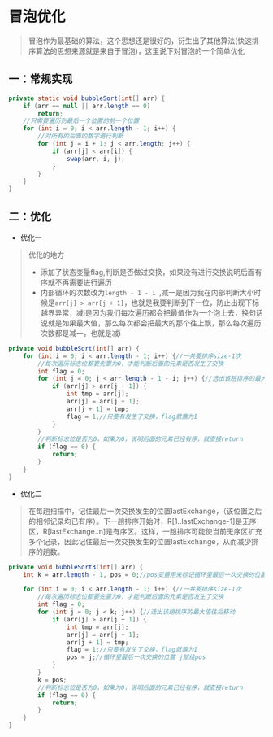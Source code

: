 # 冒泡优化

> 冒泡作为最基础的算法，这个思想还是很好的，衍生出了其他算法(快速排序算法的思想来源就是来自于冒泡)，这里说下对冒泡的一个简单优化



## 一：常规实现

~~~java
private static void bubbleSort(int[] arr) {
    if (arr == null || arr.length == 0)
        return;
    //只需要遍历到最后一个位置的前一个位置
    for (int i = 0; i < arr.length - 1; i++) {
        //对所有的后面的数字进行判断
        for (int j = i + 1; j < arr.length; j++) {
            if (arr[j] < arr[i]) {
                swap(arr, i, j);
            }
        }
    }
}
~~~

## 二：优化

- 优化一

> 优化的地方
>
> - 添加了状态变量flag,判断是否做过交换，如果没有进行交换说明后面有序就不再需要进行遍历
> - 内部循环的次数改为`length - 1 - i `,减一是因为我在内部判断大小时候是`arr[j] > arr[j + 1]`，也就是我要判断到下一位，防止出现下标越界异常，减i是因为我们每次遍历都会把最值作为一个泡上去，换句话说就是如果最大值，那么每次都会把最大的那个往上飘，那么每次遍历次数都是减一，也就是减i

~~~java
private void bubbleSort(int[] arr) {
    for (int i = 0; i < arr.length - 1; i++) {//一共要排序size-1次
        //每次遍历标志位都要先置为0，才能判断后面的元素是否发生了交换
        int flag = 0;
        for (int j = 0; j < arr.length - 1 - i; j++) {//选出该趟排序的最大值往后移动
            if (arr[j] > arr[j + 1]) {
                int tmp = arr[j];
                arr[j] = arr[j + 1];
                arr[j + 1] = tmp;
                flag = 1;//只要有发生了交换，flag就置为1
            }
        }
        //判断标志位是否为0，如果为0，说明后面的元素已经有序，就直接return
        if (flag == 0) {
            return;
        }
    }
}
~~~

- 优化二

> 在每趟扫描中，记住最后一次交换发生的位置lastExchange，（该位置之后的相邻记录均已有序）。下一趟排序开始时，R[1..lastExchange-1]是无序区，R[lastExchange..n]是有序区。这样，一趟排序可能使当前无序区扩充多个记录，因此记住最后一次交换发生的位置lastExchange，从而减少排序的趟数。

~~~java
private void bubbleSort3(int[] arr) {
    int k = arr.length - 1, pos = 0;//pos变量用来标记循环里最后一次交换的位置

    for (int i = 0; i < arr.length - 1; i++) {//一共要排序size-1次
        //每次遍历标志位都要先置为0，才能判断后面的元素是否发生了交换
        int flag = 0;
        for (int j = 0; j < k; j++) {//选出该趟排序的最大值往后移动
            if (arr[j] > arr[j + 1]) {
                int tmp = arr[j];
                arr[j] = arr[j + 1];
                arr[j + 1] = tmp;
                flag = 1;//只要有发生了交换，flag就置为1
                pos = j;//循环里最后一次交换的位置 j赋给pos
            }
        }
        k = pos;
        //判断标志位是否为0，如果为0，说明后面的元素已经有序，就直接return
        if (flag == 0) {
            return;
        }
    }
}
~~~

